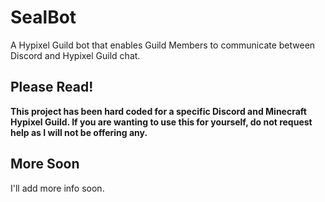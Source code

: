 # SealBot
A Hypixel Guild bot that enables Guild Members to communicate between Discord and Hypixel Guild chat.

## Please Read!
**This project has been hard coded for a specific Discord and Minecraft Hypixel Guild. If you are wanting to use this for yourself, do not request help as I will not be offering any.**

## More Soon
I'll add more info soon.
